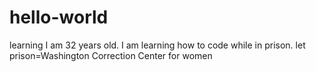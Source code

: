 # hello-world
learning
I am 32 years old. I am learning how to code while in prison.
let prison=Washington Correction Center for women
